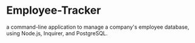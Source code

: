# Employee-Tracker
a command-line application to manage a company's employee database, using Node.js, Inquirer, and PostgreSQL.
